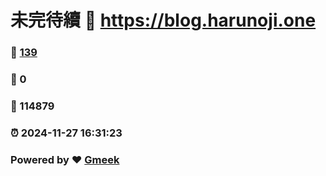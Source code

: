 # 未完待續 :link: https://blog.harunoji.one 
### :page_facing_up: [139](https://blog.harunoji.one/tag.html) 
### :speech_balloon: 0 
### :hibiscus: 114879 
### :alarm_clock: 2024-11-27 16:31:23 
### Powered by :heart: [Gmeek](https://github.com/Meekdai/Gmeek)
